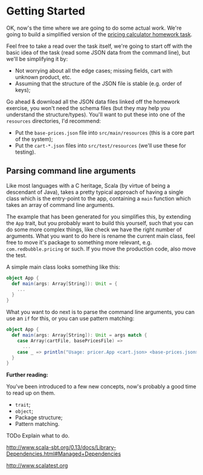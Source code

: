 # Getting Started

OK, now's the time where we are going to do some actual work. We're going to build a simplified version of the [pricing calculator homework task](http://take-home-test.herokuapp.com/new-product-engineer).

Feel free to take a read over the task itself, we're going to start off with the basic idea of the task (read some JSON data from the command line), but we'll be simplifying it by:

* Not worrying about all the edge cases; missing fields, cart with unknown product, etc.
* Assuming that the structure of the JSON file is stable (e.g. order of keys);

Go ahead & download all the JSON data files linked off the homework exercise, you won't need the schema files (but they may help you understand the structure/types). You'll want to put these into one of the `resources` directories, I'd recommend:

* Put the `base-prices.json` file into `src/main/resources` (this is a core part of the system);
* Put the `cart-*.json` files into `src/test/resources` (we'll use these for testing).

## Parsing command line arguments

Like most languages with a C heritage, Scala (by virtue of being a descendant of Java), takes a pretty typical approach of having a single class which is the entry-point to the app, containing a `main` function which takes an array of command line arguments.

The example that has been generated for you simplifies this, by extending the `App` trait, but you probably want to build this yourself, such that you can do some more complex things, like check we have the right number of arguments. What you want to do here is rename the current main class, feel free to move it's package to something more relevant, e.g. `com.redbubble.pricing` or such. If you move the production code, also move the test.

A simple main class looks something like this:

```scala
object App {
  def main(args: Array[String]): Unit = {
    ...
  }
}
```

What you want to do next is to parse the command line arguments, you can use an `if` for this, or you can use pattern matching:

```scala
object App {
  def main(args: Array[String]): Unit = args match {
    case Array(cartFile, basePricesFile) =>
      ...
    case _ => println("Usage: pricer.App <cart.json> <base-prices.json>")
  }
}
```

**Further reading:**

You've been introduced to a few new concepts, now's probably a good time to read up on them.

* `trait`;
* `object`;
* Package structure;
* Pattern matching.




TODo Explain what to do.

http://www.scala-sbt.org/0.13/docs/Library-Dependencies.html#Managed+Dependencies


http://www.scalatest.org